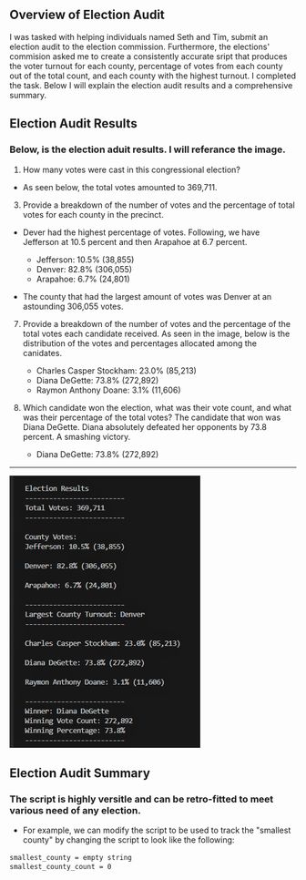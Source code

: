## Overview of Election Audit 
  I was tasked with helping individuals named Seth and Tim, submit an election audit to the election commission. Furthermore, the elections' commision asked
me to create a consistently accurate sript that produces the voter turnout for each county, percentage of votes from each county out of the total count, and each county with the highest turnout. I completed the task. Below I will explain the election audit results and a comprehensive summary. 

## Election Audit Results 
### Below, is the election aduit results. I will referance the image.
1. How many votes were cast in this congressional election?
  - As seen below, the total votes amounted to 369,711.
  
  
3. Provide a breakdown of the number of votes and the percentage of total votes for each county in the precinct.
  - Dever had the highest percentage of votes. Following, we have Jefferson at 10.5 percent and then Arapahoe at 6.7 percent.
    - Jefferson: 10.5% (38,855)
    - Denver: 82.8% (306,055)
    - Arapahoe: 6.7% (24,801)

  - The county that had the largest amount of votes was Denver at an astounding 306,055 votes.
  
  
7. Provide a breakdown of the number of votes and the percentage of the total votes each candidate received.
As seen in the image, below is the distribution of the votes and percentages allocated among the canidates.

    - Charles Casper Stockham: 23.0% (85,213)
    - Diana DeGette: 73.8% (272,892)
    - Raymon Anthony Doane: 3.1% (11,606)


9. Which candidate won the election, what was their vote count, and what was their percentage of the total votes?
  The candidate that won was Diana DeGette. Diana absolutely defeated her opponents by 73.8 percent. A smashing victory. 

   - Diana DeGette: 73.8% (272,892)




-----------------------------------------------------------------------------------------------------------------------------




![Election Analysis](https://github.com/Aszeal/Election_Analysis-/blob/main/Resources%20Election%20Analysis/Election%20Analysis%20text.png)

## Election Audit Summary
### The script is highly versitle and can be retro-fitted to meet various need of any election.

 - For example,  we can modify the script to be used to track the "smallest county" by changing the script to look like the following:
  ```
  smallest_county = empty string   
  smallest_county_count = 0
  ```
